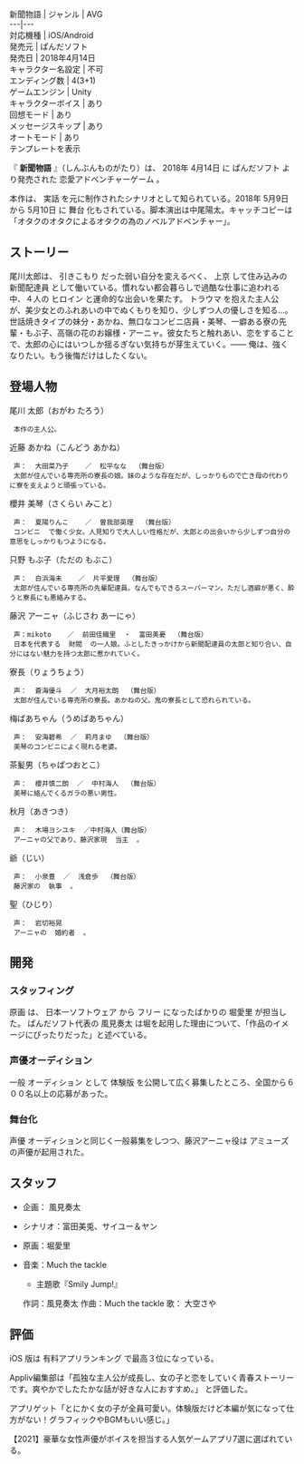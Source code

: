 新聞物語  |  ジャンル  |  AVG   
---|---  
対応機種  |  iOS/Android   
発売元  |  ぱんだソフト   
発売日  |  2018年4月14日   
キャラクター名設定  |  不可   
エンディング数  |  4(3+1)   
ゲームエンジン  |  Unity   
キャラクターボイス  |  あり   
回想モード  |  あり   
メッセージスキップ  |  あり   
オートモード  |  あり   
テンプレートを表示  
  
『 **新聞物語** 』（しんぶんものがたり）は、  2018年  4月14日  に  ぱんだソフト  より発売された  恋愛アドベンチャーゲーム  。

本作は、  実話  を元に制作されたシナリオとして知られている。2018年  5月9日  から  5月10日  に  舞台
化もされている。脚本演出は中尾陽太。キャッチコピーは「オタクのオタクによるオタクの為のノベルアドベンチャー」。  

##  ストーリー  

尾川太郎は、  引きこもり  だった弱い自分を変えるべく、  上京  して住み込みの  新聞配達員
として働いている。慣れない都会暮らしで過酷な仕事に追われる中、４人の  ヒロイン  と運命的な出会いを果たす。  トラウマ
を抱えた主人公が、美少女とのふれあいの中でぬくもりを知り、少しずつ人の優しさを知る…。  
世話焼きタイプの妹分・あかね、無口なコンビニ店員・美琴、一癖ある寮の先輩・もぶ子、高嶺の花のお嬢様・アーニャ。彼女たちと触れあい、恋をすることで、太郎の心にはいつしか揺るぎない気持ちが芽生えていく。――
俺は、強くなりたい。もう後悔だけはしたくない。  

##  登場人物  

尾川 太郎（おがわ たろう）

     本作の主人公。 
近藤 あかね（こんどう あかね）

     声：  大田菜乃子    ／  松平なな  （舞台版）   
     太郎が住んでいる専売所の寮長の娘。妹のような存在だが、しっかりもので亡き母の代わりに寮を支えようと頑張っている。 
櫻井 美琴（さくらい みこと）

     声：  夏陽りんこ    ／  曽我部英理  （舞台版）   
     コンビニ  で働く少女。人見知りで大人しい性格だが、太郎との出会いから少しずつ自分の意思をしっかりもつようになる。 
只野 もぶ子（ただの もぶこ）

     声：  白浜海未    ／  片平愛理  （舞台版）   
     太郎が住んでいる専売所の先輩配達員。なんでもできるスーパーマン。ただし酒癖が悪く、酔うと寮長にも悪絡みする。 
藤沢 アーニャ（ふじさわ あーにゃ）

     声：mikoto    ／  前田佳織里  ・  富田美憂  （舞台版）   
     日本を代表する  財閥  の一人娘。ふとしたきっかけから新聞配達員の太郎と知り合い、自分にはない魅力を持つ太郎に惹かれていく。 
寮長（りょうちょう）

     声：  蒼海優斗  ／  大月裕太朗  （舞台版） 
     太郎が住んでいる専売所の寮長。あかねの父。鬼の寮長として恐れられている。 
梅ばあちゃん（うめばあちゃん）

     声：  安海碧希  ／  莉月まゆ  （舞台版） 
     美琴のコンビニによく現れる老婆。 
茶髪男（ちゃぱつおとこ）

     声：  櫻井慎二朗  ／  中村海人  （舞台版） 
     美琴に絡んでくるガラの悪い男性。 
秋月（あきつき）

     声：  木場ヨシユキ  ／中村海人（舞台版） 
     アーニャの父であり、藤沢家現  当主  。 
爺（じい）

     声：  小泉豊  ／  浅倉歩  （舞台版） 
     藤沢家の  執事  。 
聖（ひじり）

     声：  岩切裕晃 
     アーニャの  婚約者  。 

##  開発  

###  スタッフィング  

原画  は、  日本一ソフトウェア  から  フリー  になったばかりの  堀愛里  が担当した。 ぱんだソフト代表の  風見奏太
は堀を起用した理由について、「作品のイメージにぴったりだった」と述べている。

###  声優オーディション  

一般  オーディション  として  体験版  を公開して広く募集したところ、全国から６００名以上の応募があった。  

###  舞台化  

声優  オーディションと同じく一般募集をしつつ、藤沢アーニャ役は  アミューズ  の声優が起用された。  

##  スタッフ  

  * 企画：  風見奏太 
  * シナリオ：富田美兎、サイユー＆ヤン 
  * 原画：堀愛里 
  * 音楽：Much the tackle   
    * 主題歌『Smily Jump!』 

     作詞：風見奏太 
     作曲：Much the tackle 
     歌：  大空さや   

##  評価  

iOS  版は  有料アプリランキング  で最高３位になっている。

Appliv編集部は「孤独な主人公が成長し、女の子と恋をしていく青春ストーリーです。爽やかでしたたかな話が好きな人におすすめ。」    と評価した。

アプリゲット「とにかく女の子が全員可愛い。体験版だけど本編が気になって仕方がない！グラフィックやBGMもいい感じ。」  

【2021】豪華な女性声優がボイスを担当する人気ゲームアプリ7選に選ばれている。  

